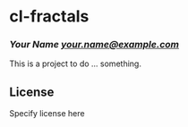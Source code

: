 # cl-fractals
### _Your Name <your.name@example.com>_

This is a project to do ... something.

## License

Specify license here

